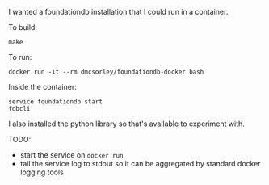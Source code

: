 I wanted a foundationdb installation that I could run in a container.

To build:

    make

To run:

    docker run -it --rm dmcsorley/foundationdb-docker bash

Inside the container:

    service foundationdb start
    fdbcli

I also installed the python library so that's available to experiment with.

TODO:

- start the service on `docker run`
- tail the service log to stdout so it can be aggregated by standard docker logging tools

